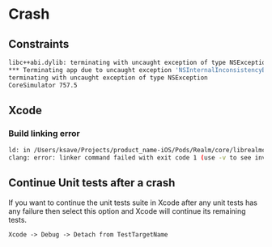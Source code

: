 # Crash


## Constraints

```sh
libc++abi.dylib: terminating with uncaught exception of type NSException
*** Terminating app due to uncaught exception 'NSInternalInconsistencyException', reason: 'Modifications to the layout engine must not be performed from a background thread after it has been accessed from the main thread.'
terminating with uncaught exception of type NSException
CoreSimulator 757.5
```

## Xcode

### Build linking error

```sh
ld: in /Users/ksave/Projects/product_name-iOS/Pods/Realm/core/librealmcore-ios.a(array_binary.o), building for iOS Simulator, but linking in object file built for iOS, for architecture arm64
clang: error: linker command failed with exit code 1 (use -v to see invocation)
```

## Continue Unit tests after a crash

If you want to continue the unit tests suite in Xcode after any unit tests has any failure then select this option and Xcode will continue its remaining tests.

```
Xcode -> Debug -> Detach from TestTargetName
```

